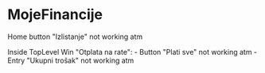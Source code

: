 # MojeFinancije

Home button "Izlistanje" not working atm

Inside TopLevel Win "Otplata na rate":
     - Button "Plati sve" not working atm
     - Entry "Ukupni trošak" not working atm
